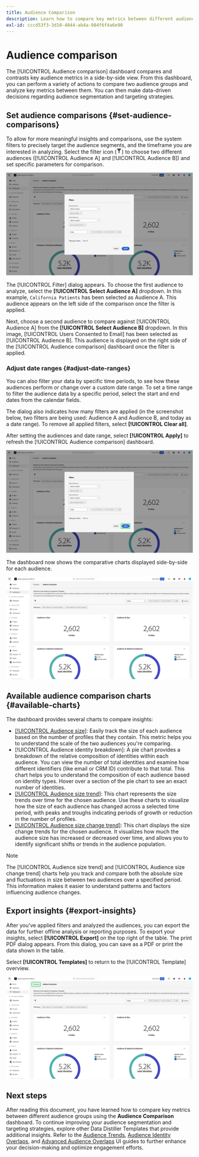 ```yaml
---
title: Audience Comparison
description: Learn how to compare key metrics between different audience groups using the Audience Comparison dashboard. Set audience filters, analyze trends, and export insights for data-driven decisions
exl-id: cccd53f3-3d10-4044-ab4a-984f6f4a6e90
---
```

# Audience comparison

The [!UICONTROL Audience comparison] dashboard compares and contrasts key audience metrics in a side-by-side view. From this dashboard, you can perform a variety of actions to compare two audience groups and analyze key metrics between them. You can then make data-driven decisions regarding audience segmentation and targeting strategies.

## Set audience comparisons {#set-audience-comparisons}

To allow for more meaningful insights and comparisons, use the system filters to precisely target the audience segments, and the timeframe you are interested in analyzing. Select the filter icon (![The filter icon.](../../../images/icons/filter-icon-white.png)) to choose two different audiences ([!UICONTROL Audience A] and [!UICONTROL Audience B]) and set specific parameters for comparison. 

![The Filters dialog on the Audience comparison dashboard.](../../images/sql-insights-query-pro-mode/templates/audience-comparison-filters.png)

The [!UICONTROL Filter] dialog appears. To choose the first audience to analyze, select the **[!UICONTROL Select Audience A]** dropdown. In this example, `California Patients` has been selected as Audience A. This audience appears on the left side of the comparison once the filter is applied.

Next, choose a second audience to compare against [!UICONTROL Audience A] from the **[!UICONTROL Select Audience B]** dropdown. In this image, [!UICONTROL Users Consented to Email] has been selected as [!UICONTROL Audience B]. This audience is displayed on the right side of the [!UICONTROL Audience comparison] dashboard once the filter is applied.

### Adjust date ranges {#adjust-date-ranges}

You can also filter your data by specific time periods, to see how these audiences perform or change over a custom date range. To set a time range to filter the audience data by a specific period, select the start and end dates from the calendar fields.

The dialog also indicates how many filters are applied (in the screenshot below, two filters are being used: Audience A and Audience B, and today as a date range). To remove all applied filters, select **[!UICONTROL Clear all]**.

After setting the audiences and date range, select **[!UICONTROL Apply]** to refresh the [!UICONTROL Audience comparison] dashboard.

![The Filters dialog on the Audience comparison dashboard with Apply highlighted.](../../images/sql-insights-query-pro-mode/templates/audience-comparison-filters-apply.png)

The dashboard now shows the comparative charts displayed side-by-side for each audience.

![The Audience comparison dashboard with several charts comparing metrics for each audience.](../../images/sql-insights-query-pro-mode/templates/audience-comparison-dashboard.png)

## Available audience comparison charts {#available-charts}

<!-- Potentially could expand this section to include images of each widget.  -->

The dashboard provides several charts to compare insights:

- [[!UICONTROL Audience size]](../../guides/audiences.md#audience-size): Easily track the size of each audience based on the number of profiles that they contain. This metric helps you to understand the scale of the two audiences you're comparing.
- [!UICONTROL Audience identity breakdown]: A pie chart provides a breakdown of the relative composition of identities within each audience. You can view the number of total identities and examine how different identifiers (like email or CRM ID) contribute to that total. This chart helps you to understand the composition of each audience based on identity types. Hover over a section of the pie chart to see an exact number of identities.  
- [[!UICONTROL Audience size trend]](../../guides/audiences.md#audience-size-trend): This chart represents the size trends over time for the chosen audience. Use these charts to visualize how the size of each audience has changed across a selected time period, with peaks and troughs indicating periods of growth or reduction in the number of profiles.
- [[!UICONTROL Audience size change trend]](../../guides/audiences.md#audience-size-change-trend): This chart displays the size change trends for the chosen audience. It visualizes how much the audience size has increased or decreased over time, and allows you to identify significant shifts or trends in the audience population.

>[!NOTE]
>
>The [!UICONTROL Audience size trend] and [!UICONTROL Audience size change trend] charts help you track and compare both the absolute size and fluctuations in size between two audiences over a specified period. This information makes it easier to understand patterns and factors influencing audience changes.

## Export insights {#export-insights}

After you've applied filters and analyzed the audiences, you can export the data for further offline analysis or reporting purposes. To export your insights, select **[!UICONTROL Export]** on the top right of the table. The print PDF dialog appears. From this dialog, you can save as a PDF or print the data shown in the table.

Select **[!UICONTROL Templates]** to return to the [!UICONTROL Template] overview.

![The Advanced Audience Overlaps view with Templates highlighted.](../../images/sql-insights-query-pro-mode/templates/navigation.png)

## Next steps

After reading this document, you have learned how to compare key metrics between different audience groups using the **Audience Comparison** dashboard. To continue improving your audience segmentation and targeting strategies, explore other Data Distiller Templates that provide additional insights. Refer to the [Audience Trends](./trends.md), [Audience Identity Overlaps](./identity-overlaps.md), and [Advanced Audience Overlaps](./overlaps.md) UI guides to further enhance your decision-making and optimize engagement efforts.
